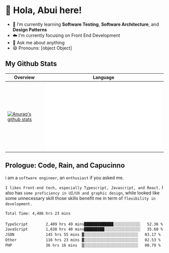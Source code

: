 # 👋 Hola, Abui here!

- 🌱 I’m currently learning **Software Testing**, **Software Architecture**, and **Design Patterns**
- ☁️ I’m currently focusing on Front End Development
- 💬 Ask me about anything
- 😄 Pronouns: [object Object]

## My Github Stats

| Overview | Language |
| --- | --- |
|[![Anurag's github stats](https://github-readme-stats.vercel.app/api?username=abui-am&count_private=true)](https://github.com/anuraghazra/github-readme-stats)|![Language](https://raw.githubusercontent.com/abui-am/stats/c6455f656dfce7acd3951e5ec5b25d72af0b2ee3/generated/languages.svg)|

## Prologue: Code, Rain, and Capucinno
i am a `software engineer`, an `enthusiast` if you asked me. 

`I likes Front-end tech, especially Typescript, Javascript, and React.` I also has `some proficiency in UI/UX and graphic design`, while looked like some unnecessary skill those skills benefit me in term of `flexibility in development.`


<!--START_SECTION:waka-->

```txt
Total Time: 4,486 hrs 23 mins

TypeScript        2,409 hrs 49 mins█████████████░░░░░░░░░░░░   52.36 %
JavaScript        1,638 hrs 40 mins█████████░░░░░░░░░░░░░░░░   35.60 %
JSON              145 hrs 55 mins ▓░░░░░░░░░░░░░░░░░░░░░░░░   03.17 %
Other             116 hrs 23 mins ▓░░░░░░░░░░░░░░░░░░░░░░░░   02.53 %
PHP               36 hrs 16 mins  ▒░░░░░░░░░░░░░░░░░░░░░░░░   00.79 %
```

<!--END_SECTION:waka-->
